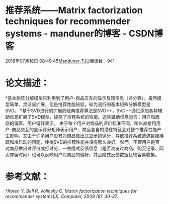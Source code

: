 
# 推荐系统——Matrix factorization techniques for recommender systems - manduner的博客 - CSDN博客


2018年07月18日 08:49:45[Manduner_TJU](https://me.csdn.net/manduner)阅读数：941


# 论文描述：
*基本矩阵分解模型只利用到了用户-商品交互的显示反馈信息（评分等），虽然模型简单、灵活易扩展，但是推荐性能较低，较为流行的基本矩阵分解模型是SVD。
*基于SVD进行的扩展的经典推荐算法是SVD++，SVD++通过添加各种辅助信息扩展了SVD模型，提高了推荐系统的性能。这些辅助信息包含：用户和商品的偏置、用户偏好表示。
由于每个用户对商品的评价标准不同，所以直接用用户-商品交互的显示评分矩阵表示用户、商品各自的潜在特征会对整个推荐性能产生影响。又由于许多用户没有对商品做出过显示的评分，导致推荐系统遭遇数据稀疏和冷启动的问题，使得SVD的推荐性能并没有那么良好。然而，不管用户是否对商品做出过评价或打过分，一些隐式反馈信息（是否浏览过商品、购买记录、网页停留时间）也可以反映用户对商品的偏好，并且隐式反馈数据比较容易收集。

# 参考文献：
**Koren Y, Bell R, Volinsky C. Matrix factorization techniques for recommender systems[J]. Computer, 2009 (8): 30-37.*

